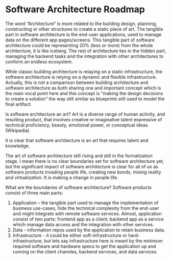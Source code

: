 # Software Architecture Roadmap #

The word “Architecture” is more related to the building design, planning, constructing or other structures to create a static piece of art.
The tangible part in software architecture is the end-user applications, used to manage data on the different app pages/screens. This tangible part of software architecture could be representing 20% (less or more) from the whole architecture, it is like iceberg. The rest of architecture lies in the hidden part, managing the backend tasks and the integration with other architectures to conform an endless ecosystem.  

While classic building architecture is relaying on a static infrastructure, the software architecture is relying on a dynamic and flexible infrastructure. Actually, this is not a comparison between building architecture and software architecture as both sharing one and important concept which is the main vocal point here and this concept is “making the design decisions to create a solution” the way still similar as blueprints still used to model the final artifact.

Is software architecture an art?
Art is a diverse range of human activity, and resulting product, that involves creative or imaginative talent expressive of technical proficiency, beauty, emotional power, or conceptual ideas. (Wikipedia)

It is clear that software architecture is an art that requires talent and knowledge.

The art of software architecture still rising and still in the formalization stage. I mean there is no clear boundaries set for software architecture yet, but the significant impact of software architecture is clear for all of us as software products invading people life, creating new bonds, mixing reality and virtualization. It is making a change in people life.

What are the boundaries of software architecture?
Software products consist of three main parts:

1. Application – the tangible part used to manage the implementation of business use-cases, hide the technical complexity from the end-user and might integrate with remote software services. Almost, application consist of two parts: frontend app as a client; backend app as a service which manage data access and the integration with other services.
2. Data - information repos used by the application to retain business data.
3. Infrastructure - it could be either soft-infrastructure or hard-infrastructure, but lets say infrastructure here is meant by the minimum required software and hardware specs to get the application up and running on the client channles, backend services, and data services.

